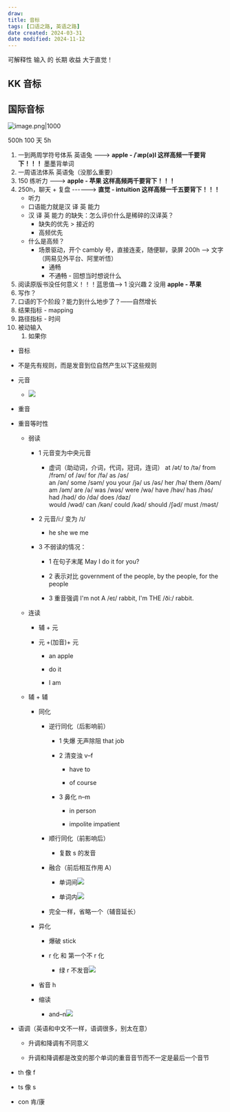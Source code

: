 ```yaml
---
draw:
title: 音标
tags: [口语之路, 英语之路]
date created: 2024-03-31
date modified: 2024-11-12
---
```


可解释性 输入 的 长期 收益 大于直觉！

<!-- more -->

## KK 音标

## 国际音标

![image.png|1000](https://imagehosting4picgo.oss-cn-beijing.aliyuncs.com/imagehosting/fix-dir%2Fpicgo%2Fpicgo-clipboard-images%2F2024%2F09%2F16%2F18-52-22-a28bbea216809e244f5414dc31af014a-202409161852957-f30ea6.png)

500h 100 天 5h

1. 一到两周学符号体系 英语兔 ---> **apple - /ˈæp(ə)l 这样高频一千要背下！！！** 墨墨背单词
2. 一周语法体系 英语兔（没那么重要）
3. 150 练听力 ---> **apple - 苹果 这样高频两千要背下！！！**
4. 250h，聊天 + 复盘 ------> **直觉 - intuition 这样高频一千五要背下！！！**
	- 听力
	- 口语能力就是汉 译 英 能力
	- 汉 译 英 能力 的缺失：怎么评价什么是稀碎的汉译英？
		- 缺失的优先 > 接近的
		- 高频优先
	- 什么是高频？
		- 场景驱动，开个 cambly 号，直接连麦，随便聊，录屏 200h --> 文字（网易见外平台、阿里听悟）
			- 通畅
			- 不通畅 - 回想当时想说什么
5. 阅读原版书没任何意义！！！蓝思值——> 1 没兴趣 2 没用 **apple - 苹果**
6. 写作？
7. 口语的下个阶段？能力到什么地步了？——自然增长
8. 结果指标 - mapping
9. 路径指标 - 时间
10. 被动输入
	1. 如果你

- 音标
    
- 不是先有规则，而是发音到位自然产生以下这些规则
    
- 元音
    
    - ![](https://api2.mubu.com/v3/document_image/4c99e006-bc2f-40cd-b40e-6b7e3a1c1b67-3029164.jpg)
- 重音
- 重音等时性
    
    - 弱读
        
        - 1 元音变为中央元音
            
            - 虚词（助动词，介词，代词，冠词，连词）
                at /ət/ to /tə/ from /frəm/ of /əv/ for /fə/ as /əs/  
                an /ən/ some /səm/ you your /jə/ us /əs/ her /hə/ them /ðəm/  
                am /əm/ are /ə/ was /wəs/ were /wə/ have /həv/ has /həs/ had /həd/ do /də/ does /dəz/  
                would /wəd/ can /kən/ could /kəd/ should /ʃəd/ must /məst/
        - 2 元音/i:/ 变为 /ɪ/
            
            - he she we me
        - 3 不弱读的情况：
            
            - 1 在句子末尾 May I do it for you?
                
            - 2 表示对比 government of the people, by the people, for the people
                
            - 3 重音强调 I'm not A /eɪ/ rabbit, I'm THE /ði:/ rabbit.
                
    - 连读
        
        - 辅 + 元
            
        - 元 +(加音)+ 元
            
            - an apple
                
            - do it
                
            - I am
                
    - 辅 + 辅
        
        - 同化
            
            - 逆行同化（后影响前）
                
                - 1 失爆 无声除阻 that job
                    
                - 2 清变浊 v–f
                    
                    - have to
                        
                    - of course
                        
                - 3 鼻化 n–m
                    
                    - in person
                        
                    - impolite impatient
                        
            - 顺行同化（前影响后）
                
                - 复数 s 的发音
            - 融合（前后相互作用 A）
                
                - 单词间![](https://api2.mubu.com/v3/document_image/d869f154-8cad-4de9-b6df-af30b5677a09-3029164.jpg)
                    
                - 单词内![](https://api2.mubu.com/v3/document_image/4af9b1e1-a9e6-4a2c-be34-ac310e33508b-3029164.jpg)
                    
            - 完全一样，省略一个（辅音延长）
                
        - 异化
            
            - 爆破 stick
                
            - r 化 和 第一个不 r 化
                
                - 绿 r 不发音![](https://api2.mubu.com/v3/document_image/21c7a6ec-3411-4175-b606-d13ffec3ee3c-3029164.jpg)
        - 省音 h
            
        - 缩读
            
            - and–n![](https://api2.mubu.com/v3/document_image/bcdb99d0-cf6b-4159-a9ad-ec6a00ba6634-3029164.jpg)
- 语调（英语和中文不一样，语调很多，别太在意）
    
    - 升调和降调有不同意义
        
    - 升调和降调都是改变的那个单词的重音音节而不一定是最后一个音节
        
- th 像 f
    
- ts 像 s
    
- con 肯/康
